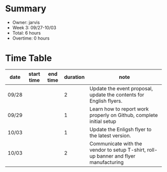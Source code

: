 # Summary
  * Owner: jarvis
  * Week 3: 09/27-10/03
  * Total: 6 hours
  * Overtime: 0 hours

  # Time Table
  | date  | start time  | end time | duration  |  note |
  |---|---|---|---|---|
  | 09/28  |   |   | 2  | Update the event proposal, update the contents for English flyers. |
  | 09/29  |   |   | 1  | Learn how to report work properly on Github, complete initial setup |
  | 10/03  |   |   | 1  | Update the Enligsh flyer to the latest version.|
  | 10/03  |   |   | 2  | Communicate with the vendor to setup T-shirt, roll-up banner and flyer manufacturing|
